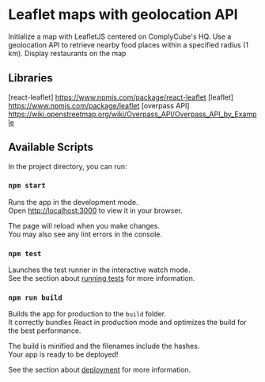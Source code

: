 # Leaflet maps with geolocation API

Initialize a map with LeafletJS centered on ComplyCube's HQ.
Use a geolocation API to retrieve nearby food places within a specified radius (1 km).
Display restaurants on the map

## Libraries
[react-leaflet] https://www.npmjs.com/package/react-leaflet
[leaflet] https://www.npmjs.com/package/leaflet
[overpass API] https://wiki.openstreetmap.org/wiki/Overpass_API/Overpass_API_by_Example

## Available Scripts

In the project directory, you can run:

### `npm start`

Runs the app in the development mode.\
Open [http://localhost:3000](http://localhost:3000) to view it in your browser.

The page will reload when you make changes.\
You may also see any lint errors in the console.

### `npm test`

Launches the test runner in the interactive watch mode.\
See the section about [running tests](https://facebook.github.io/create-react-app/docs/running-tests) for more information.

### `npm run build`

Builds the app for production to the `build` folder.\
It correctly bundles React in production mode and optimizes the build for the best performance.

The build is minified and the filenames include the hashes.\
Your app is ready to be deployed!

See the section about [deployment](https://facebook.github.io/create-react-app/docs/deployment) for more information.
